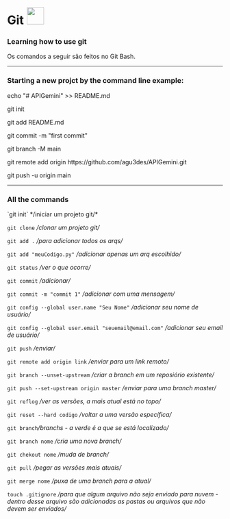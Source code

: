<h1>
  Git
  <img loading="lazy" src="https://cdn.jsdelivr.net/gh/devicons/devicon/icons/git/git-original.svg" width="40" height="40"/>
</h1> 
<h3>Learning how to use git</h3> 
<p>Os comandos a seguir são feitos no Git Bash.</p>

----------------------------------------------------------------
<h3>Starting a new projct by the command line example:</h3>
<p>echo "# APIGemini" >> README.md</p>
<p>git init</p>
<p>git add README.md</p>
<p>git commit -m "first commit"</p>
<p>git branch -M main</p>
<p>git remote add origin https://github.com/agu3des/APIGemini.git</p>
<p>git push -u origin main</p>

----------------------------------------------------------------

<h3>All the commands</h3>
`git init` */iniciar um projeto git/*

`git clone` */clonar um projeto git/*

`git add .` */para adicionar todos os arqs/*

`git add "meuCodigo.py"` */adicionar apenas um arq escolhido/*

`git status` */ver o que ocorre/*

`git commit` */adicionar/*

`git commit -m "commit 1"` */adicionar com uma mensagem/*

`git config --global user.name "Seu Nome"` */adicionar seu nome de usuário/*

`git config --global user.email "seuemail@email.com"` */adicionar seu email de usuário/*

`git push` */enviar/*

`git remote add origin link` */enviar para um link remoto/*

`git branch --unset-upstream` */criar a branch em um reposiório existente/*

`git push --set-upstream origin master` */enviar para uma branch master/*

`git reflog` */ver as versões, a mais atual está no topo/*

`git reset --hard codigo` */voltar a uma versão específica/*

`git branch`*/branchs - a verde é a que se está localizado/*

`git branch nome` */cria uma nova branch/*

`git chekout nome` */muda de branch/*

`git pull` */pegar as versões mais atuais/*

`git merge nome` */puxa de uma branch para a atual/*

`touch .gitignore` */para que algum arquivo não seja enviado para nuvem - dentro desse arquivo são adicionadas as pastas ou arquivos que não devem ser enviados/*
